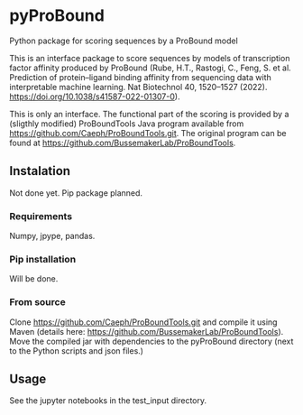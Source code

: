 # pyProBound
Python package for scoring sequences by a ProBound model

This is an interface package to score sequences by models of transcription factor affinity produced by ProBound (Rube, H.T., Rastogi, C., Feng, S. et al. Prediction of protein–ligand binding affinity from sequencing data with interpretable machine learning. Nat Biotechnol 40, 1520–1527 (2022). https://doi.org/10.1038/s41587-022-01307-0). 

This is only an interface. The functional part of the scoring is provided by a (sligthly modified) ProBoundTools Java program available from https://github.com/Caeph/ProBoundTools.git. The original program can be found at https://github.com/BussemakerLab/ProBoundTools. 

## Instalation
Not done yet. Pip package planned.

### Requirements
Numpy, jpype, pandas.

### Pip installation
Will be done.

### From source
Clone https://github.com/Caeph/ProBoundTools.git and compile it using Maven (details here: https://github.com/BussemakerLab/ProBoundTools). Move the compiled jar with dependencies to the pyProBound directory (next to the Python scripts and json files.)

## Usage
See the jupyter notebooks in the test_input directory.

